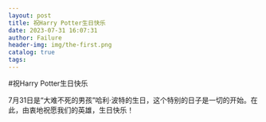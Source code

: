 ```yaml
---
layout: post
title: 祝Harry Potter生日快乐
date: 2023-07-31 16:07:31
author: Failure
header-img: img/the-first.png
catalog: true
tags:
---
```

#祝Harry Potter生日快乐

7月31日是“大难不死的男孩”哈利·波特的生日，这个特别的日子是一切的开始。在此，由衷地祝愿我们的英雄，生日快乐！
 
